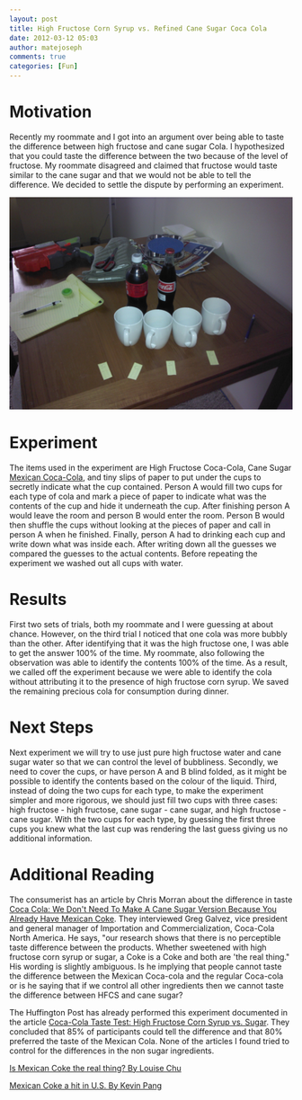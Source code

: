 ```yaml
---
layout: post
title: High Fructose Corn Syrup vs. Refined Cane Sugar Coca Cola
date: 2012-03-12 05:03
author: matejoseph
comments: true
categories: [Fun]
---
```

<h1>Motivation</h1>
Recently my roommate and I got into an argument over being able to taste the difference between high fructose and cane sugar Cola. I hypothesized that you could taste the difference between the two because of the level of fructose. My roommate disagreed and claimed that fructose would taste similar to the cane sugar and that we would not be able to tell the difference. We decided to settle the dispute by performing an experiment.

![Fructose vs Sucrose Experiment](/assets/20120205_155546_fructose_sucrose_exp.jpg)

<h1>Experiment</h1>
The items used in the experiment are High Fructose Coca-Cola, Cane Sugar <a href="http://en.wikipedia.org/wiki/Mexican_Coke">Mexican Coca-Cola</a>, and tiny slips of paper to put under the cups to secretly indicate what the cup contained. Person A would fill two cups for each type of cola and mark a piece of paper to indicate what was the contents of the cup and hide it underneath the cup. After finishing person A would leave the room and person B would enter the room. Person B would then shuffle the cups without looking at the pieces of paper and call in person A when he finished. Finally, person A had to drinking each cup and write down what was inside each. After writing down all the guesses we compared the guesses to the actual contents. Before repeating the experiment we washed out all cups with water.
<h1>Results</h1>
First two sets of trials, both my roommate and I were guessing at about chance. However, on the third trial I noticed that one cola was more bubbly than the other. After identifying that it was the high fructose one, I was able to get the answer 100% of the time. My roommate, also following the observation was able to identify the contents 100% of the time. As a result, we called off the experiment because we were able to identify the cola without attributing it to the presence of high fructose corn syrup. We saved the remaining precious cola for consumption during dinner.
<h1>Next Steps</h1>
Next experiment we will try to use just pure high fructose water and cane sugar water so that we can control the level of bubbliness. Secondly, we need to cover the cups, or have person A and B blind folded, as it might be possible to identify the contents based on the colour of the liquid. Third, instead of doing the two cups for each type, to make the experiment simpler and more rigorous, we should just fill two cups with three cases: high fructose - high fructose, cane sugar - cane sugar, and high fructose - cane sugar. With the two cups for each type, by guessing the first three cups you knew what the last cup was rendering the last guess giving us no additional information.
<h1>Additional Reading</h1>
The consumerist has an article by Chris Morran about the difference in taste <a title="Coca Cola: We Don't Need To Make A Cane Sugar Version Because You Already Have Mexican Coke" href="http://consumerist.com/2010/10/coca-cola-we-dont-need-to-make-a-cane-sugar-version-because-you-already-have-mexican-coke.html">Coca Cola: We Don't Need To Make A Cane Sugar Version Because You Already Have Mexican Coke</a>. They interviewed Greg Galvez, vice president and general manager of Importation and Commercialization, Coca-Cola North America. He says, "our research shows that there is no perceptible taste difference between the products. Whether sweetened with high fructose corn syrup or sugar, a Coke is a Coke and both are 'the real thing." His wording is slightly ambiguous. Is he implying that people cannot taste the difference between the Mexican Coca-cola and the regular Coca-cola or is he saying that if we control all other ingredients then we cannot taste the difference between HFCS and cane sugar?

The Huffington Post has already performed this experiment documented in the article <a title="Coca-Cola Taste Test: High Fructose Corn Syrup vs. Sugar" href="http://www.huffingtonpost.com/2012/03/07/coca-cola-taste-test_n_1324282.html?ref=kitchendaily">Coca-Cola Taste Test: High Fructose Corn Syrup vs. Sugar</a>. They concluded that 85% of participants could tell the difference and that 80% preferred the taste of the Mexican Cola. None of the articles I found tried to control for the differences in the non sugar ingredients.

<a title="Is Mexican Coke the real thing? by Louise Chu" href="http://www.signonsandiego.com/uniontrib/20041109/news_1b9mexcoke.html">Is Mexican Coke the real thing? By Louise Chu</a>

<a href="http://seattletimes.nwsource.com/html/nationworld/2002076071_coke29.html">Mexican Coke a hit in U.S. By Kevin Pang</a>
